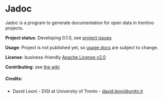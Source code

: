 Jadoc 
====

Jadoc is a program to generate documentation for open data in trentino projects.

**Project status**: Developing 0.1.0, see [project issues](https://github.com/opendatatrentino/jadoc/issues)

**Usage**: Project is not published yet, so [usage docs](docs/index.md) are subject to change. 

**License**: business-friendly [Apache License v2.0](https://github.com/opendatatrentino/jadoc/blob/master/LICENSE.txt)

**Contributing**: see [the wiki](https://github.com/opendatatrentino/jadoc/wiki)


##### Credits:

* David Leoni - DISI at University of Trento - david.leoni@unitn.it
